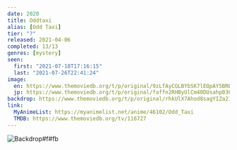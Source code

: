 ```yaml
---
date: 2020
title: Oddtaxi
alias: [Odd Taxi]
tier: "?"
released: 2021-04-06
completed: 13/13
genres: [mystery]
seen:
  first: "2021-07-18T17:16:15"
  last: "2021-07-26T22:41:24"
image:
  en: https://www.themoviedb.org/t/p/original/9zLfAyCGLBYbSK7lEQpAY5BRBrc.jpg
  jp: https://www.themoviedb.org/t/p/original/faffn2RHByUlCm40DUsahp036Nw.jpg
backdrop: https://www.themoviedb.org/t/p/original/rhkUlX7Ahod8sagYIZa21aHpglz.jpg
link:
  MyAnimeList: https://myanimelist.net/anime/46102/Odd_Taxi
  TMDB: https://www.themoviedb.org/tv/116727
---
```


![Backdrop#f#fb](https://www.themoviedb.org/t/p/original/vaH4XdNBXwhOpyBQx9sXfnUu0BJ.jpg "Source: TMDB")
